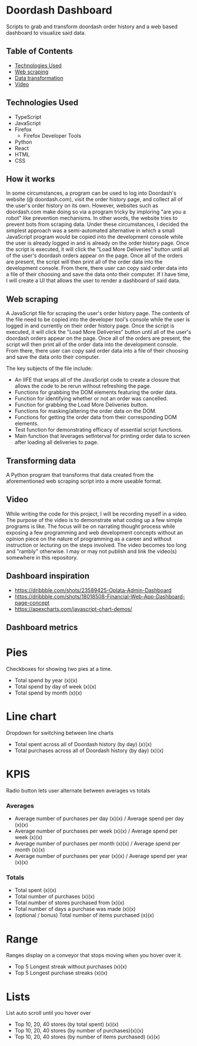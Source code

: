 # Doordash Dashboard

Scripts to grab and transform doordash order history and a web based dashboard to visualize said data.

## Table of Contents

- [Technologies Used](#technologies-used)
- [Web scraping](#web-scraping)
- [Data transformation](#transforming-data)
- [Video](#video)

## Technologies Used

- TypeScript
- JavaScript
- Firefox
  - Firefox Developer Tools
- Python
- React
- HTML
- CSS

## How it works

In some circumstances, a program can be used to log into Doordash's website (@ doordash.com), visit the order history page, and collect all of the user's order
history on its own. However, websites such as doordash.com make doing so via a program tricky by imploring "are you a robot" like prevention mechanisms. In other words, the website tries to prevent bots from scraping data. Under these circumstances, I decided the simplest approach was a semi-automated alternative in which a small JavaScript program would be copied into the
development console while the user is already logged in and is already on the order history page. Once the script is executed, it will
click the "Load More Deliveries" button until all of the user's doordash orders appear on the page. Once all of the orders are present, the script will then
print all of the order data into the development console. From there, there user can copy said order data into a file of their choosing and save the data onto their computer. If I have time, I will create a UI that allows the user to render a dashboard of said data.

## Web scraping

A JavaScript file for scraping the user's order history page. The contents of the file need to be copied into the developer tool's console while the user is logged in and currently on their order history page. Once the script is executed, it will
click the "Load More Deliveries" button until all of the user's doordash orders appear on the page. Once all of the orders are present, the script will then
print all of the order data into the development console. From there, there user can copy said order data into a file of their choosing and save the data onto their computer.

The key subjects of the file include:

- An IIFE that wraps all of the JavaScript code to create a closure that allows the code to be rerun without refreshing the page.
- Functions for grabbing the DOM elements featuring the order data.
- Function for identifying whether or not an order was cancelled.
- Function for grabbing the Load More Deliveries button.
- Functions for masking/altering the order data on the DOM.
- Functions for getting the order data from their corresponding DOM elements.
- Test function for demonstrating efficacy of essential script functions.
- Main function that leverages setInterval for printing order data to screen after loading all deliveries to page.

## Transforming data

A Python program that transforms that data created from the aforementioned web scraping script into a more useable format.

## Video

While writing the code for this project, I will be recording myself in a video. The purpose of the video is to demonstrate what coding up a few simple programs is like. The focus will be on narrating thought process while exposing a few programming and web development concepts without an opinion piece on the nature of programming as a career and without instruction or lecturing on the steps involved. The video becomes too long and "rambly" otherwise. I may or may not publish and link the video(s) somewhere in this repository.

## Dashboard inspiration

- https://dribbble.com/shots/23589425-Oplata-Admin-Dashboard
- https://dribbble.com/shots/18018508-Financial-Web-App-Dashboard-page-concept
- https://apexcharts.com/javascript-chart-demos/

## Dashboard metrics

# Pies

Checkboxes for showing two pies at a time.

- Total spend by year (x)(x)
- Total spend by day of week (x)(x)
- Total spend by month (x)(x)

# Line chart

Dropdown for switching between line charts

- Total spent across all of Doordash history (by day) (x)(x)
- Total purchases across all of Doordash history (by day) (x)(x)

# KPIS

Radio button lets user alternate between averages vs totals

### Averages

- Average number of purchases per day (x)(x) / Average spend per day (x)(x)
- Average number of purchases per week (x)(x) / Average spend per week (x)(x)
- Average number of purchases per month (x)(x) / Average spend per month (x)(x)
- Average number of purchases per year (x)(x) / Average spend per year (x)(x)

### Totals

- Total spent (x)(x)
- Total number of purchases (x)(x)
- Total number of stores purchased from (x)(x)
- Total number of days a purchase was made (x)(x)
- (optional / bonus) Total number of items purchased (x)(x)

# Range

Ranges display on a conveyor that stops moving when you hover over it.

- Top 5 Longest streak without purchases (x)(x)
- Top 5 Longest purchase streaks (x)(x)

# Lists

List auto scroll until you hover over

- Top 10, 20, 40 stores (by total spent) (x)(x)
- Top 10, 20, 40 stores (by number of purchases)(x)(x)
- Top 10, 20, 40 stores (by number of items purchased) (x)(x)
